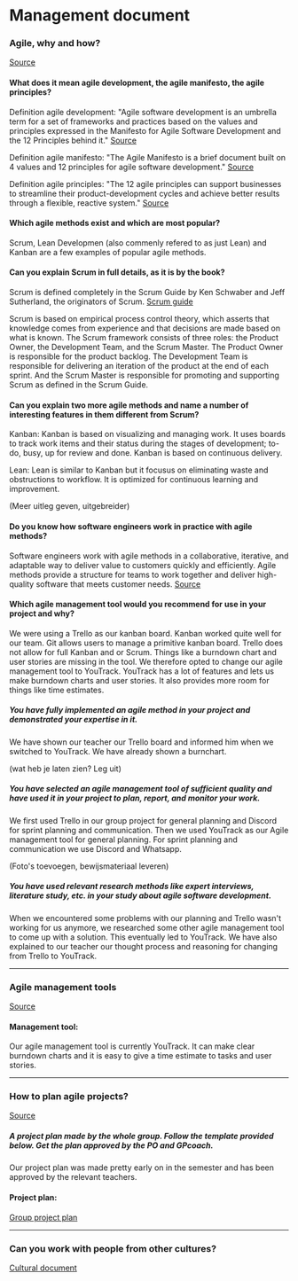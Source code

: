 # Management document
### Agile, why and how?
[Source](https://fhict.instructure.com/courses/13025/pages/project-management-agile-why-and-how?module_item_id=916357)
####  What does it mean agile development, the agile manifesto, the agile principles?

Definition agile development: 
"Agile software development is an umbrella term for a set of frameworks and practices based on the values and principles expressed in the Manifesto for Agile Software Development and the 12 Principles behind it." 
[Source](https://www.agilealliance.org/agile101/)

Definition agile manifesto: 
"The Agile Manifesto is a brief document built on 4 values and 12 principles for agile software development."
[Source](https://www.productplan.com/glossary/agile-manifesto/)

Definition agile principles:
"The 12 agile principles can support businesses to streamline their product-development cycles and achieve better results through a flexible, reactive system."
[Source](https://airfocus.com/glossary/what-are-agile-principles/#:~:text=Agile%20principles%20unify%20different%20departments,a%20good%20product%2Dmarket%20fit.)

#### Which agile methods exist and which are most popular?
Scrum, Lean Developmen (also commenly refered to as just Lean) and Kanban are a few examples of popular agile methods.
#### Can you explain Scrum in full details, as it is by the book?
Scrum is defined completely in the Scrum Guide by Ken Schwaber and Jeff Sutherland, the originators of Scrum. [Scrum guide](https://www.scrum.org/resources/scrum-guide)

Scrum is based on empirical process control theory, which asserts that knowledge comes from experience and that decisions are made based on what is known.
The Scrum framework consists of three roles: the Product Owner, the Development Team, and the Scrum Master.
The Product Owner is responsible for the product backlog.
The Development Team is responsible for delivering an iteration of the product at the end of each sprint.
And the Scrum Master is responsible for promoting and supporting Scrum as defined in the Scrum Guide.

#### Can you explain two more agile methods and name a number of interesting features in them different from Scrum?
Kanban: Kanban is based on visualizing and managing work. It uses boards to track work items and their status during the stages of development; to-do, busy, up for review and done. Kanban is based on continuous delivery. 

Lean: Lean is similar to Kanban but it focusus on eliminating waste and obstructions to workflow. It is optimized for continuous learning and improvement. 

(Meer uitleg geven, uitgebreider)

#### Do you know how software engineers work in practice with agile methods?
Software engineers work with agile methods in a collaborative, iterative, and adaptable way to deliver value to customers quickly and efficiently. 
Agile methods provide a structure for teams to work together and deliver high-quality software that meets customer needs.
[Source](https://asana.com/nl/resources/agile-methodology)

#### Which agile management tool would you recommend for use in your project and why?
We were using a Trello as our kanban board.
Kanban worked quite well for our team. 
Git allows users to manage a primitive kanban board. Trello does not allow for full Kanban and or Scrum. 
Things like a burndown chart and user stories are missing in the tool. 
We therefore opted to change our agile management tool to YouTrack. 
YouTrack has a lot of features and lets us make burndown charts and user stories. 
It also provides more room for things like time estimates.

##### You have fully implemented an agile method in your project and demonstrated your expertise in it.
We have shown our teacher our Trello board and informed him when we switched to YouTrack. We have already shown a burnchart.

(wat heb je laten zien? Leg uit)

##### You have selected an agile management tool of sufficient quality and have used it in your project to plan, report, and monitor your work.
We first used Trello in our group project for general planning and Discord for sprint planning and communication. 
Then we used YouTrack as our Agile management tool for general planning. For sprint planning and communication we use Discord and Whatsapp.

(Foto's toevoegen, bewijsmateriaal leveren)

##### You have used relevant research methods like expert interviews, literature study, etc. in your study about agile software development.
When we encountered some problems with our planning and Trello wasn't working for us anymore, we researched some other agile management tool to come up with a solution. This eventually led to YouTrack. We have also explained to our teacher our thought process and reasoning for changing from Trello to YouTrack.

------------------------------------------------------------------------------------------------------------------------------------------------------------------
### Agile management tools
[Source](https://fhict.instructure.com/courses/13025/pages/project-management-agile-management-tools?module_item_id=916358)
#### Management tool:
Our agile management tool is currently YouTrack. It can make clear burndown charts and it is easy to give a time estimate to tasks and user stories. 

------------------------------------------------------------------------------------------------------------------------------------------------------------------
### How to plan agile projects?
[Source](https://fhict.instructure.com/courses/13025/pages/project-management-how-to-plan-in-agile-projects?module_item_id=916359) 
##### A project plan made by the whole group. Follow the template provided below. Get the plan approved by the PO and GPcoach.
Our project plan was made pretty early on in the semester and has been approved by the relevant teachers.

#### Project plan:
[Group project plan](https://stichtingfontys-my.sharepoint.com/:w:/r/personal/454147_student_fontys_nl/_layouts/15/Doc.aspx?sourcedoc=%7BBC19D391-4A7F-477C-B005-39D2361EA9AF%7D&file=Projectdocument.docx&action=default&mobileredirect=true)

------------------------------------------------------------------------------------------------------------------------------------------------------------------
### Can you work with people from other cultures?
[Cultural document](https://github.com/S3-Portfolio/General/blob/ff59881171e8ffb3f35be817bea1122dc8eff051/CulturalDifferencesEthics.md)
